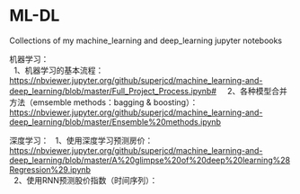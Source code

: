 # ML-DL
Collections of my machine_learning and deep_learning jupyter notebooks  


机器学习：  
   1、机器学习的基本流程：https://nbviewer.jupyter.org/github/superjcd/machine_learning-and-deep_learning/blob/master/Full_Project_Process.ipynb#   
   2、各种模型合并方法（emsemble methods：bagging & boosting）：https://nbviewer.jupyter.org/github/superjcd/machine_learning-and-deep_learning/blob/master/Ensemble%20methods.ipynb   


深度学习：
   1、使用深度学习预测房价：https://nbviewer.jupyter.org/github/superjcd/machine_learning-and-deep_learning/blob/master/A%20glimpse%20of%20deep%20learning%28Regression%29.ipynb  
   2、使用RNN预测股价指数（时间序列）：

  
